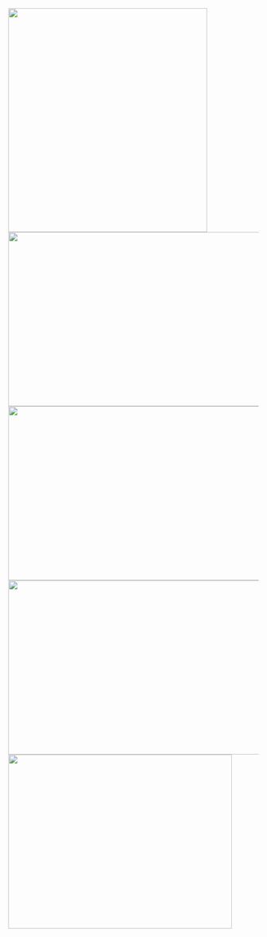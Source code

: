 <img src="https://github.com/pritamzope/custom_controls_csharp/blob/master/Custom_Windows_Forms/images/custom_form_mainform.png" width="400" height="450"/>

<img src="https://github.com/pritamzope/custom_controls_csharp/blob/master/Basic_Custom_Controls/images/buttonsdemo_customcontrols.png" width="650" height="350"/>

<img src="https://github.com/pritamzope/custom_controls_csharp/blob/master/Basic_Custom_Controls/images/labelsdemo_customcontrols.png" width="650" height="350"/>

<img src="https://github.com/pritamzope/custom_controls_csharp/blob/master/Basic_Custom_Controls/images/tabcontrolsdemo_customcontrols.png" width="650" height="350"/>

<img src="https://github.com/pritamzope/custom_controls_csharp/blob/master/Basic_Custom_Controls/images/menustripdemo_customcontrols.png" width="450" height="350"/>
